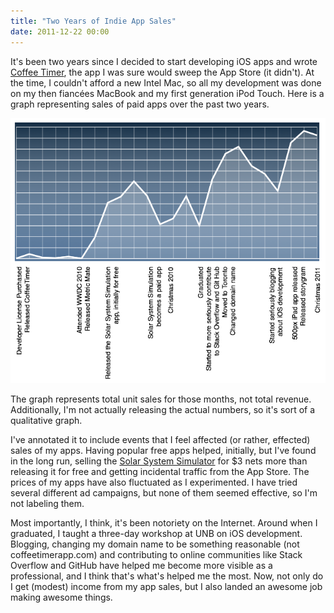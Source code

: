 ```yaml
---
title: "Two Years of Indie App Sales"
date: 2011-12-22 00:00
---
```


<p>It's been two years since I decided to start developing iOS apps and wrote <a href="http://ashfurrow.com/projects/coffeetimer/">Coffee Timer</a>, the app I was sure would sweep the App Store (it didn't). At the time, I couldn't afford a new Intel Mac, so all my development was done on my then fiancées MacBook and my first generation iPod Touch. Here is a graph representing sales of paid apps over the past two years.<!--more-->

</p>

<img src="/img/import/blog/2011/12/two-years-of-indie-app-sales/09C84F06D05A44369AAC62C990F45E0C.png" class="img-responsive" />

<p>The graph represents total unit sales for those months, not total revenue. Additionally, I'm not actually releasing the actual numbers, so it's sort of a qualitative graph.</p>

<p>I've annotated it to include events that I feel affected (or rather, effected) sales of my apps. Having popular free apps helped, initially, but I've found in the long run, selling the <a href="http://ashfurrow.com/projects/solar-system-simulation/">Solar System Simulator</a> for $3 nets more than releasing it for free and getting incidental traffic from the App Store. The prices of my apps have also fluctuated as I experimented. I have tried several different ad campaigns, but none of them seemed effective, so I'm not labeling them.</p>

<p>Most importantly, I think, it's been notoriety on the Internet. Around when I graduated, I taught a three-day workshop at UNB on iOS development. Blogging, changing my domain name to be something reasonable (not coffeetimerapp.com) and contributing to online communities like Stack Overflow and GitHub have helped me become more visible as a professional, and I think that's what's helped me the most. Now, not only do I get (modest) income from my app sales, but I also landed an awesome job making awesome things.</p>

<!-- more -->

